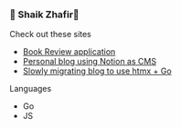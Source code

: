 ### 🤡 Shaik Zhafir🤡

Check out these sites
- [Book Review application](https://la-biblioteca.fly.dev)
- [Personal blog using Notion as CMS](https://blog.shaikzhafir.com/)
- [Slowly migrating blog to use htmx + Go](https://cloud.shaikzhafir.com/)

Languages
- Go
- JS

<!--
**shaikzhafir/shaikzhafir** is a ✨ _special_ ✨ repository because its `README.md` (this file) appears on your GitHub profile.

Here are some ideas to get you started:

- 🔭 I’m currently working on ...
- 🌱 I’m currently learning ...
- 👯 I’m looking to collaborate on ...
- 🤔 I’m looking for help with ...
- 💬 Ask me about ...
- 📫 How to reach me: ...
- 😄 Pronouns: ...
- ⚡ Fun fact: ...
-->
